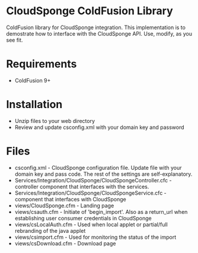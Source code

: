 # CloudSponge ColdFusion Library
ColdFusion library for CloudSponge integration. This implementation is to demostrate how to interface with the CloudSponge API. Use, modify, as you see fit.

# Requirements
* ColdFusion 9+

# Installation
* Unzip files to your web directory
* Review and update csconfig.xml with your domain key and password 

# Files
* csconfig.xml - CloudSponge configuration file. Update file with your domain key and pass code. The rest of the settings are self-explanatory.
* Services/Integration/CloudSponge/CloudSpongeController.cfc - controller component that interfaces with the services.
* Services/Integration/CloudSponge/CloudSpongeService.cfc - component that interfaces with CloudSponge
* views/CloudSponge.cfm - Landing page
* views/csauth.cfm - Initiate of 'begin_import'. Also as a return_url when establishing user consumer credentials in CloudSponge
* views/csLocalAuth.cfm - Used when local applet or partial/full rebranding of the java applet
* views/csimport.cfm - Used for monitoring the status of the import 
* views/csDownload.cfm - Download page

